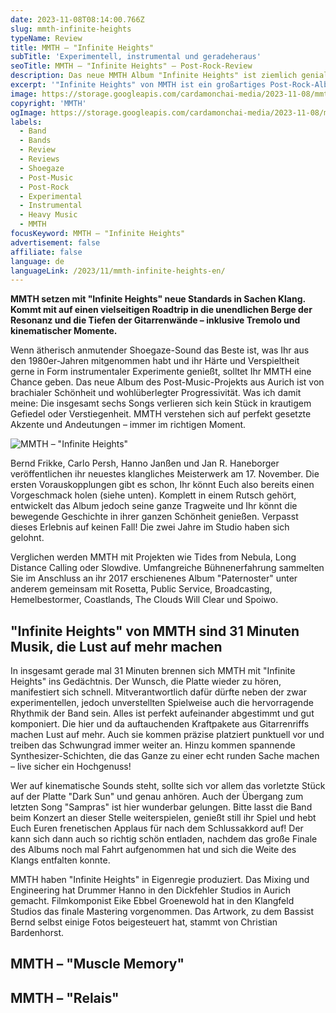 ```yaml
---
date: 2023-11-08T08:14:00.766Z
slug: mmth-infinite-heights
typeName: Review
title: MMTH – "Infinite Heights"
subTitle: 'Experimentell, instrumental und geradeheraus'
seoTitle: MMTH – "Infinite Heights" – Post-Rock-Review
description: Das neue MMTH Album "Infinite Heights" ist ziemlich genialer Post-Rock. Lest jetzt, warum Ihr es auf keinen Fall verpassen solltet!
excerpt: '"Infinite Heights" von MMTH ist ein großartiges Post-Rock-Album, das von seiner Vielseitigkeit lebt – Tremolo und kinematische Momente inklusive. Kommt mit auf einen spannenden Roadtrip voll Überraschungen und Verspieltheit!'
image: https://storage.googleapis.com/cardamonchai-media/2023-11-08/mmth-infinite-heights-4-jpg-imagine-080808_656565_1024_768/640.webp
copyright: 'MMTH'
ogImage: https://storage.googleapis.com/cardamonchai-media/2023-11-08/mmth-infinite-heights-2-og-jpg-imagine-989898_746d6c_1200_628/640.webp
labels:
  - Band
  - Bands
  - Review
  - Reviews
  - Shoegaze
  - Post-Music
  - Post-Rock
  - Experimental
  - Instrumental
  - Heavy Music
  - MMTH
focusKeyword: MMTH – "Infinite Heights"
advertisement: false
affiliate: false
language: de
languageLink: /2023/11/mmth-infinite-heights-en/
---
```


**MMTH setzen mit "Infinite Heights" neue Standards in Sachen Klang. Kommt mit auf einen vielseitigen Roadtrip in die unendlichen Berge der Resonanz und die Tiefen der Gitarrenwände – inklusive Tremolo und kinematischer Momente.**

Wenn ätherisch anmutender Shoegaze-Sound das Beste ist, was Ihr aus den 1980er-Jahren mitgenommen habt und ihr Härte und Verspieltheit gerne in Form instrumentaler Experimente genießt, solltet Ihr MMTH eine Chance geben. Das neue Album des Post-Music-Projekts aus Aurich ist von brachialer Schönheit und wohlüberlegter Progressivität. Was ich damit meine: Die insgesamt sechs Songs verlieren sich kein Stück in krautigem Gefiedel oder Verstiegenheit. MMTH verstehen sich auf perfekt gesetzte Akzente und Andeutungen – immer im richtigen Moment.

![MMTH – "Infinite Heights"](https://storage.googleapis.com/cardamonchai-media/2023-11-08/infinite-heights-mmth-jpg-imagine-b83818_b76853_440_440/640.webp 'MMTH – "Infinite Heights""')

Bernd Frikke, Carlo Persh, Hanno Janßen und Jan R. Haneborger veröffentlichen ihr neuestes klangliches Meisterwerk am 17. November. Die ersten Vorauskopplungen gibt es schon, Ihr könnt Euch also bereits einen Vorgeschmack holen (siehe unten). Komplett in einem Rutsch gehört, entwickelt das Album jedoch seine ganze Tragweite und Ihr könnt die bewegende Geschichte in ihrer ganzen Schönheit genießen. Verpasst dieses Erlebnis auf keinen Fall! Die zwei Jahre im Studio haben sich gelohnt.

Verglichen werden MMTH mit Projekten wie Tides from Nebula, Long Distance Calling oder Slowdive. Umfangreiche Bühnenerfahrung sammelten Sie im Anschluss an ihr 2017 erschienenes Album "Paternoster" unter anderem gemeinsam mit Rosetta, Public Service, Broadcasting, Hemelbestormer, Coastlands, The Clouds Will Clear und Spoiwo.

## "Infinite Heights" von MMTH sind 31 Minuten Musik, die Lust auf mehr machen

In insgesamt gerade mal 31 Minuten brennen sich MMTH mit "Infinite Heights" ins Gedächtnis. Der Wunsch, die Platte wieder zu hören, manifestiert sich schnell. Mitverantwortlich dafür dürfte neben der zwar experimentellen, jedoch unverstellten Spielweise auch die hervorragende Rhythmik der Band sein. Alles ist perfekt aufeinander abgestimmt und gut komponiert. Die hier und da auftauchenden Kraftpakete aus Gitarrenriffs machen Lust auf mehr. Auch sie kommen präzise platziert punktuell vor und treiben das Schwungrad immer weiter an. Hinzu kommen spannende Synthesizer-Schichten, die das Ganze zu einer echt runden Sache machen – live sicher ein Hochgenuss!

Wer auf kinematische Sounds steht, sollte sich vor allem das vorletzte Stück auf der Platte "Dark Sun" und genau anhören. Auch der Übergang zum letzten Song "Sampras" ist hier wunderbar gelungen. Bitte lasst die Band beim Konzert an dieser Stelle weiterspielen, genießt still ihr Spiel und hebt Euch Euren frenetischen Applaus für nach dem Schlussakkord auf! Der kann sich dann auch so richtig schön entladen, nachdem das große Finale des Albums noch mal Fahrt aufgenommen hat und sich die Weite des Klangs entfalten konnte.

MMTH haben "Infinite Heights" in Eigenregie produziert. Das Mixing und Engineering hat Drummer Hanno in den Dickfehler Studios in Aurich gemacht. Filmkomponist Eike Ebbel Groenewold hat in den Klangfeld Studios das finale Mastering vorgenommen. Das Artwork, zu dem Bassist Bernd selbst einige Fotos beigesteuert hat, stammt von Christian Bardenhorst.

## MMTH – "Muscle Memory"

<YouTube id="NOEQpAM1Pu0" />

## MMTH – "Relais"

<YouTube id="tuI_T0XeFfI" />

